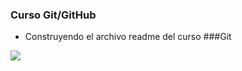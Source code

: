 ### Curso Git/GitHub

- Construyendo el archivo readme del curso
###Git

![](https://www.redeszone.net/app/uploads/2013/03/Git-Logo.png?x=634&y=309)
